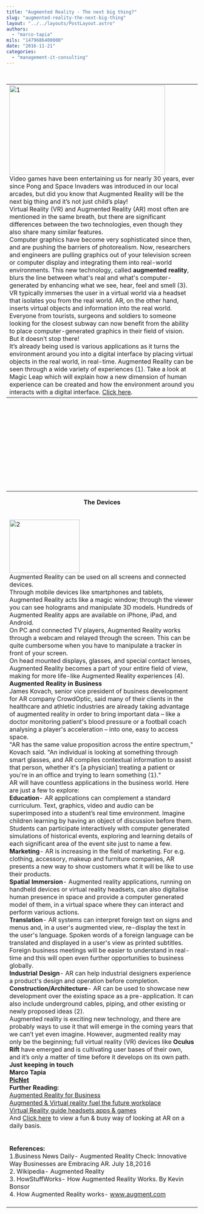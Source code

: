 ```yaml
---
title: "Augmented Reality - The next big thing?"
slug: "augmented-reality-the-next-big-thing"
layout: "../../layouts/PostLayout.astro"
authors: 
  - "marco-tapia"
mils: "1479686400000"
date: "2016-11-21"
categories: 
  - "management-it-consulting"
---
```


 

<table style="height: 1019px" width="584"><tbody><tr><td width="900"><a href="https://picnet.com.au/blogs/marco/files/2016/11/1.jpg" rel="attachment wp-att-389"><img class="aligncenter wp-image-389 migrated-image" src="images/1.jpg" alt="1" width="410" height="235"></a><div></div>Video games have been entertaining us for nearly 30 years, ever since Pong and Space Invaders was introduced in our local arcades, but did you know that Augmented Reality will be the next big thing and it’s not just child’s play!<div></div>Virtual Reality (VR) and Augmented Reality (AR) most often are mentioned in the same breath, but there are significant differences between the two technologies, even though they also share many similar features.<div></div>Computer graphics have become very sophisticated since then, and are pushing the barriers of photorealism. Now, researchers and engineers are pulling graphics out of your television screen or computer display and integrating them into real-world environments. This new technology, called <strong>augmented reality</strong>, blurs the line between what's real and what's computer-generated by enhancing what we see, hear, feel and smell (3).<div></div>VR typically immerses the user in a virtual world via a headset that isolates you from the real world. AR, on the other hand, inserts virtual objects and information into the real world.<div></div>Everyone from tourists, surgeons and soldiers to someone looking for the closest subway can now benefit from the ability to place computer-generated graphics in their field of vision. But it doesn’t stop there!<div></div>It’s already being used is various applications as it turns the environment around you into a digital interface by placing virtual objects in the real world, in real-time. Augmented Reality can be seen through a wide variety of experiences (1). Take a look at Magic Leap which will explain how a new dimension of human experience can be created and how the environment around you interacts with a digital interface. <a href="http://picnetltdpty.cmail19.com/t/t-i-hiljjuy-l-y/">Click here</a>.</td></tr></tbody></table>

 

<table><tbody><tr><td width="900"><p style="text-align: center"><strong>The Devices</strong></p>&nbsp;<div></div><a href="https://picnet.com.au/blogs/marco/files/2016/11/2.png" rel="attachment wp-att-388"><img class="aligncenter wp-image-388 migrated-image" src="images/2.png" alt="2" width="185" height="140"></a><div></div>Augmented Reality can be used on all screens and connected devices.<div></div>Through mobile devices like smartphones and tablets, Augmented Reality acts like a magic window; through the viewer you can see holograms and manipulate 3D models. Hundreds of Augmented Reality apps are available on iPhone, iPad, and Android.<div></div>On PC and connected TV players, Augmented Reality works through a webcam and relayed through the screen. This can be quite cumbersome when you have to manipulate a tracker in front of your screen.<div></div>On head mounted displays, glasses, and special contact lenses, Augmented Reality becomes a part of your entire field of view, making for more life-like Augmented Reality experiences (4).<div></div><strong>Augmented Reality in Business</strong><div></div>James Kovach, senior vice president of business development for AR company CrowdOptic, said many of their clients in the healthcare and athletic industries are already taking advantage of augmented reality in order to bring important data – like a doctor monitoring patient's blood pressure or a football coach analysing a player's acceleration – into one, easy to access space.<div></div>"AR has the same value proposition across the entire spectrum," Kovach said. "An individual is looking at something through smart glasses, and AR compiles contextual information to assist that person, whether it's [a physician] treating a patient or you're in an office and trying to learn something (1)."<div></div>AR will have countless applications in the business world. Here are just a few to explore:<div></div><strong>Education</strong>- AR applications can complement a standard curriculum. Text, graphics, video and audio can be superimposed into a student’s real time environment. Imagine children learning by having an object of discussion before them. Students can participate interactively with computer generated simulations of historical events, exploring and learning details of each significant area of the event site just to name a few.<div></div><strong>Marketing</strong>- AR is increasing in the field of marketing. For e.g. clothing, accessory, makeup and furniture companies, AR presents a new way to show customers what it will be like to use their products.<div></div><strong>Spatial Immersion</strong>- Augmented reality applications, running on handheld devices or virtual reality headsets, can also digitalise human presence in space and provide a computer generated model of them, in a virtual space where they can interact and perform various actions.<div></div><strong>Translation</strong>- AR systems can interpret foreign text on signs and menus and, in a user's augmented view, re-display the text in the user's language. Spoken words of a foreign language can be translated and displayed in a user's view as printed subtitles. Foreign business meetings will be easier to understand in real-time and this will open even further opportunities to business globally.<div></div><strong>Industrial Design</strong>- AR can help industrial designers experience a product's design and operation before completion.<div></div><strong>Construction/Architecture</strong>- AR can be used to showcase new development over the existing space as a pre-application. It can also include underground cables, piping, and other existing or newly proposed ideas (2).<div></div>Augmented reality is exciting new technology, and there are probably ways to use it that will emerge in the coming years that we can’t yet even imagine. However, augmented reality may only be the beginning; full virtual reality (VR) devices like <strong>Oculus Rift</strong> have emerged and is cultivating user bases of their own, and it’s only a matter of time before it develops on its own path.<div></div><strong>Just keeping in touch</strong><div></div><strong>Marco Tapia</strong><div></div><a href="http://picnetltdpty.cmail19.com/t/t-i-hiljjuy-l-i/"><strong>PicNet</strong></a><div></div><strong>Further Reading:</strong><div></div><a href="http://picnetltdpty.cmail19.com/t/t-i-hiljjuy-l-d/">Augmented Reality for Business</a><div></div><a href="http://picnetltdpty.cmail19.com/t/t-i-hiljjuy-l-h/">Augmented &amp; Virtual reality fuel the future workplace</a><div></div><a href="http://picnetltdpty.cmail19.com/t/t-i-hiljjuy-l-k/">Virtual Reality guide headsets apps &amp; games</a><div></div>And <a href="http://picnetltdpty.cmail19.com/t/t-i-hiljjuy-l-u/">Click here</a> to view a fun &amp; busy way of looking at AR on a daily basis.<strong></strong><div></div>&nbsp;<div></div>&nbsp;<div></div><strong>References:</strong><div></div>1.Business News Daily- Augmented Reality Check: Innovative Way Businesses are Embracing AR. July 18,2016<div></div>2. Wikipedia- Augmented Reality<div></div>3. HowStuffWorks- How Augmented Reality Works. By Kevin Bonsor<div></div>4. How Augmented Reality works- <a href="http://www.augment.com">www.augment.com</a><div></div>&nbsp;</td></tr></tbody></table>

